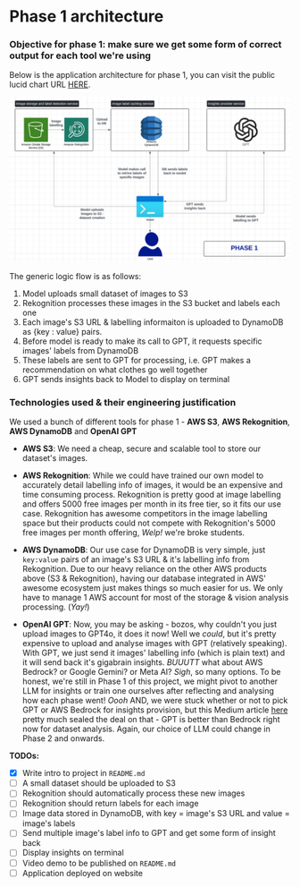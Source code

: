 # Phase 1 architecture

### Objective for phase 1: make sure we get some form of correct output for each tool we're using

Below is the application architecture for phase 1, you can visit the public lucid chart URL [HERE](https://lucid.app/lucidchart/0c23461d-4a12-4536-8ea7-abcecfd7a402/view).

![image](src/public/images/phase-1.png)

The generic logic flow is as follows:

1. Model uploads small dataset of images to S3
2. Rekognition processes these images in the S3 bucket and labels each one
3. Each image's S3 URL & labelling informaiton is uploaded to DynamoDB as {key : value} pairs.
4. Before model is ready to make its call to GPT, it requests specific images' labels from DynamoDB
5. These labels are sent to GPT for processing, i.e. GPT makes a recommendation on what clothes go well together
6. GPT sends insights back to Model to display on terminal

### Technologies used & their engineering justification

We used a bunch of different tools for phase 1 - **AWS S3**, **AWS Rekognition**, **AWS DynamoDB** and **OpenAI GPT**

- **AWS S3**: We need a cheap, secure and scalable tool to store our dataset's images.
  
- **AWS Rekognition**: While we could have trained our own model to accurately detail labelling info of images, it would be an expensive and time consuming process. Rekognition is pretty good at image labelling and offers 5000 free images per month in its free tier, so it fits our use case. Rekognition has awesome competitors in the image labelling space but their products could not compete with Rekognition's 5000 free images per month offering, _Welp!_ we're broke students.
  
- **AWS DynamoDB**: Our use case for DynamoDB is very simple, just `key:value` pairs of an image's S3 URL & it's labelling info from Rekognition. Due to our heavy reliance on the other AWS products above (S3 & Rekognition), having our database integrated in AWS' awesome ecosystem just makes things so much easier for us. We only have to manage 1 AWS account for most of the storage & vision analysis processing. (_Yay!_) 
  
- **OpenAI GPT**: Now, you may be asking - bozos, why couldn't you just upload images to GPT4o, it does it now! Well we _could_, but it's pretty expensive to upload and analyse images with GPT (relatively speaking). With GPT, we just send it images' labelling info (which is plain text) and it will send back it's gigabrain insights. _BUUUTT_ what about AWS Bedrock? or Google Gemini? or Meta AI? _Sigh_, so many options. To be honest, we're still in Phase 1 of this project, we might pivot to another LLM for insights or train one ourselves after reflecting and analysing how each phase went! _Oooh_ AND, we were stuck whether or not to pick GPT or AWS Bedrock for insights provision, but this Medium article [here](https://medium.com/version-1/aws-bedrocks-claude-2-100k-vs-azure-openai-s-gpt-4-32k-a-comparative-analysis-96e3eb9fd05a) pretty much sealed the deal on that - GPT is better than Bedrock right now for dataset analysis. Again, our choice of LLM could change in Phase 2 and onwards.

**TODOs:** 
- [x] Write intro to project in `README.md` 
- [ ] A small dataset should be uploaded to S3 
- [ ] Rekognition should automatically process these new images
- [ ] Rekognition should return labels for each image
- [ ] Image data stored in DynamoDB, with key = image's S3 URL and value = image's labels
- [ ] Send multiple image's label info to GPT and get some form of insight back
- [ ] Display insights on terminal
- [ ] Video demo to be published on `README.md`
- [ ] Application deployed on website  
